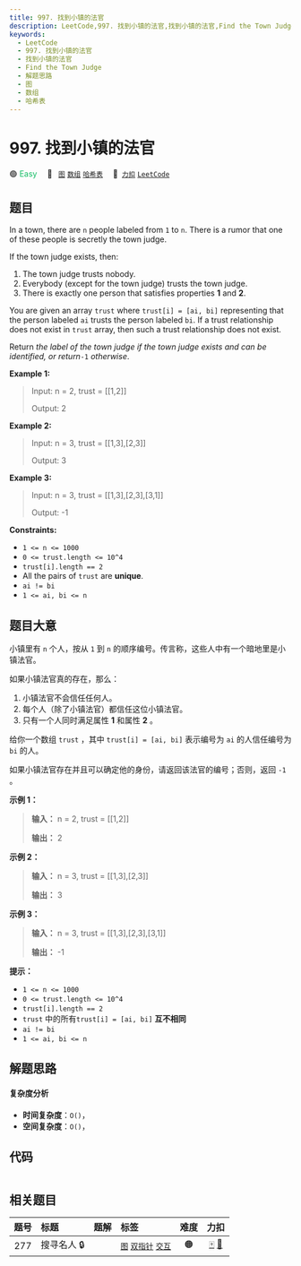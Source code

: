 ```yaml
---
title: 997. 找到小镇的法官
description: LeetCode,997. 找到小镇的法官,找到小镇的法官,Find the Town Judge,解题思路,图,数组,哈希表
keywords:
  - LeetCode
  - 997. 找到小镇的法官
  - 找到小镇的法官
  - Find the Town Judge
  - 解题思路
  - 图
  - 数组
  - 哈希表
---
```


# 997. 找到小镇的法官

🟢 <font color=#15bd66>Easy</font>&emsp; 🔖&ensp; [`图`](/tag/graph.md) [`数组`](/tag/array.md) [`哈希表`](/tag/hash-table.md)&emsp; 🔗&ensp;[`力扣`](https://leetcode.cn/problems/find-the-town-judge) [`LeetCode`](https://leetcode.com/problems/find-the-town-judge)

## 题目

In a town, there are `n` people labeled from `1` to `n`. There is a rumor that
one of these people is secretly the town judge.

If the town judge exists, then:

  1. The town judge trusts nobody.
  2. Everybody (except for the town judge) trusts the town judge.
  3. There is exactly one person that satisfies properties **1** and **2**.

You are given an array `trust` where `trust[i] = [ai, bi]` representing that
the person labeled `ai` trusts the person labeled `bi`. If a trust
relationship does not exist in `trust` array, then such a trust relationship
does not exist.

Return _the label of the town judge if the town judge exists and can be
identified, or return_`-1` _otherwise_.



**Example 1:**

> Input: n = 2, trust = [[1,2]]
> 
> Output: 2

**Example 2:**

> Input: n = 3, trust = [[1,3],[2,3]]
> 
> Output: 3

**Example 3:**

> Input: n = 3, trust = [[1,3],[2,3],[3,1]]
> 
> Output: -1

**Constraints:**

  * `1 <= n <= 1000`
  * `0 <= trust.length <= 10^4`
  * `trust[i].length == 2`
  * All the pairs of `trust` are **unique**.
  * `ai != bi`
  * `1 <= ai, bi <= n`


## 题目大意

小镇里有 `n` 个人，按从 `1` 到 `n` 的顺序编号。传言称，这些人中有一个暗地里是小镇法官。

如果小镇法官真的存在，那么：

  1. 小镇法官不会信任任何人。
  2. 每个人（除了小镇法官）都信任这位小镇法官。
  3. 只有一个人同时满足属性 **1** 和属性 **2** 。

给你一个数组 `trust` ，其中 `trust[i] = [ai, bi]` 表示编号为 `ai` 的人信任编号为 `bi` 的人。

如果小镇法官存在并且可以确定他的身份，请返回该法官的编号；否则，返回 `-1` 。



**示例 1：**

> 
> 
> 
> 
> 
> **输入：** n = 2, trust = [[1,2]]
> 
> **输出：** 2
> 
> 

**示例 2：**

> 
> 
> 
> 
> 
> **输入：** n = 3, trust = [[1,3],[2,3]]
> 
> **输出：** 3
> 
> 

**示例 3：**

> 
> 
> 
> 
> 
> **输入：** n = 3, trust = [[1,3],[2,3],[3,1]]
> 
> **输出：** -1
> 
> 



**提示：**

  * `1 <= n <= 1000`
  * `0 <= trust.length <= 10^4`
  * `trust[i].length == 2`
  * `trust` 中的所有`trust[i] = [ai, bi]` **互不相同**
  * `ai != bi`
  * `1 <= ai, bi <= n`


## 解题思路

#### 复杂度分析

- **时间复杂度**：`O()`，
- **空间复杂度**：`O()`，

## 代码

```javascript

```

## 相关题目

<!-- prettier-ignore -->
| 题号 | 标题 | 题解 | 标签 | 难度 | 力扣 |
| :------: | :------ | :------: | :------ | :------: | :------: |
| 277 | 搜寻名人 🔒 |  |  [`图`](/tag/graph.md) [`双指针`](/tag/two-pointers.md) [`交互`](/tag/interactive.md) | 🟠 | [🀄️](https://leetcode.cn/problems/find-the-celebrity) [🔗](https://leetcode.com/problems/find-the-celebrity) |